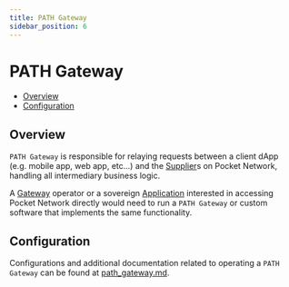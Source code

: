 ```yaml
---
title: PATH Gateway
sidebar_position: 6
---
```


# PATH Gateway <!-- omit in toc -->

- [Overview](#overview)
- [Configuration](#configuration)

## Overview

`PATH Gateway` is responsible for relaying requests between a client dApp
(e.g. mobile app, web app, etc...) and the [Supplier](6_supplier.md)s on Pocket
Network, handling all intermediary business logic.

A [Gateway](3_gateway.md) operator or a sovereign [Application](2_application.md)
interested in accessing Pocket Network directly would need to run a `PATH Gateway`
or custom software that implements the same functionality.

## Configuration

Configurations and additional documentation related to operating a `PATH Gateway`
can be found at [path_gateway.md](https://path.grove.city/configs/config_intro).
